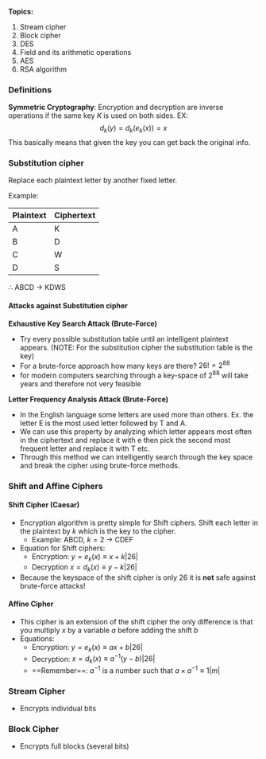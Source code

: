 **Topics:** 
1. Stream cipher
2. Block cipher
3. DES
4. Field and its arithmetic operations
6. AES 
7. RSA  algorithm

### Definitions
**Symmetric Cryptography**: Encryption and decryption are inverse operations if the same key $K$ is used on both sides. EX:$$d_{k}(y)=d_{k}(e_{k}(x))=x$$ This basically means that given the key you can get back the original info.

### Substitution cipher
Replace each plaintext letter by another fixed letter.

Example:

| Plaintext | Ciphertext |
| --------- | ---------- |
| A         | K          |
| B         | D          |
| C         | W          |
| D         | S          |
$\therefore$ ABCD -> KDWS

#### Attacks against Substitution cipher
**Exhaustive Key Search Attack (Brute-Force)**
- Try every possible substitution table until an intelligent plaintext appears. (NOTE: For the substitution cipher the substitution table is the key)
- For a brute-force approach how many keys are there? $26! = 2^{88}$ 
- for modern computers searching through a key-space of $2^{88}$ will take years and therefore not very feasible

**Letter Frequency Analysis Attack (Brute-Force)**
- In the English language some letters are used more than others. Ex. the letter E is the most used letter followed by T and A.
- We can use this property by analyzing which letter appears most often in the ciphertext and replace it with e then pick the second most frequent letter and replace it with T etc.
- Through this method we can intelligently search through the key space and break the cipher using brute-force methods.

### Shift and Affine Ciphers
#### Shift Cipher (Caesar)
- Encryption algorithm is pretty simple for Shift ciphers. Shift each letter in the plaintext by $k$ which is the key to the cipher.
	- Example: ABCD, $k=2$ -> CDEF
- Equation for Shift ciphers: 
	- Encryption: $y = e_{k}(x)\equiv x+k |26|$
	- Decryption $x = d_{k}(x) \equiv y-k |26|$
- Because the keyspace of the shift cipher is only 26 it is **not** safe against brute-force attacks!

#### Affine Cipher
- This cipher is an extension of the shift cipher the only difference is that you multiply $x$ by a variable $a$ before adding the shift $b$ 
- Equations: 
	- Encryption: $y = e_{k}(x)\equiv ax+b |26|$
	- Decryption: $x = d_{k}(x) \equiv a^{-1}(y-b) |26|$
	- ==Remember==: $a^{-1}$ is a number such that $a\times a^{-1} \equiv 1 |m|$

### Stream Cipher
- Encrypts individual bits

### Block Cipher
- Encrypts full blocks (several bits)